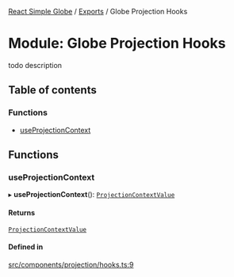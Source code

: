 [React Simple Globe](../README.md) / [Exports](../modules.md) / Globe Projection Hooks

# Module: Globe Projection Hooks

todo description

## Table of contents

### Functions

- [useProjectionContext](Globe_Projection_Hooks.md#useprojectioncontext)

## Functions

### useProjectionContext

▸ **useProjectionContext**(): [`ProjectionContextValue`](../classes/Globe_Projection_Context.ProjectionContextValue.md)

#### Returns

[`ProjectionContextValue`](../classes/Globe_Projection_Context.ProjectionContextValue.md)

#### Defined in

[src/components/projection/hooks.ts:9](https://github.com/Gaushao/d3-react-globe/blob/636f719/src/components/projection/hooks.ts#L9)

